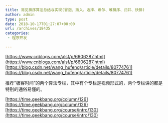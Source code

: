 ```yaml
---
title: 常见排序算法总结与实现(冒泡、插入、选择、希尔、堆排序、归并、快排)
author: admin
type: post
date: 2018-10-17T01:27:07+00:00
url: /archives/18435
categories:
 - 程序开发

---
```

[https://www.cnblogs.com/alsf/p/6606287.html](https://www.cnblogs.com/alsf/p/6606287.html) 
[https://blog.csdn.net/wang_hufeng/article/details/80774761](https://blog.csdn.net/wang_hufeng/article/details/80774761)

推荐”极客时间”的两个算法专栏，其中有个专栏是视频形式的，两个专栏讲的都是特别的通俗易懂的。

[https://time.geekbang.org/column/126](https://time.geekbang.org/column/126) [https://time.geekbang.org/course/intro/130](https://time.geekbang.org/course/intro/130)
